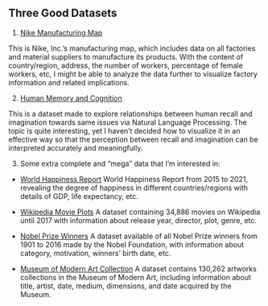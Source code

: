 ## Three Good Datasets

1. [Nike Manufacturing Map](http://manufacturingmap.nikeinc.com/#)  

This is Nike, Inc.’s manufacturing map, which includes data on all factories and material suppliers to manufacture its products. With the content of country/region, address, the number of workers, percentage of female workers, etc, I might be able to analyze the data further to visualize factory information and related implications.


2. [Human Memory and Cognition](https://www.kaggle.com/manishkc06/human-memory-and-cognition)  

This is a dataset made to explore relationships between human recall and imagination towards same issues via Natural Language Processing. The topic is quite interesting, yet I haven’t decided how to visualize it in an effective way so that the perception between recall and imagination can be interpreted accurately and meaningfully.


3. Some extra complete and “mega” data that I’m interested in:
- [World Happiness Report](https://www.kaggle.com/mathurinache/world-happiness-report-20152021?select=2021.csv) World Happiness Report from 2015 to 2021, revealing the degree of happiness in different countries/regions with details of GDP, life expectancy, etc.  

- [Wikipedia Movie Plots](https://www.kaggle.com/jrobischon/wikipedia-movie-plots) A dataset containing 34,886 movies on Wikipedia until 2017 with information about release year, director, plot, genre, etc.  

- [Nobel Prize Winners](https://www.kaggle.com/amithasanshuvo/a-visual-history-of-nobel-prize-winners-dataset/code) A dataset available of all Nobel Prize winners from 1901 to 2016 made by the Nobel Foundation, with information about category, motivation, winners’ birth date, etc.  

- [Museum of Modern Art Collection](https://www.kaggle.com/momanyc/museum-collection?select=artworks.csv) A dataset contains 130,262 artworks collections in the Museum of Modern Art, including information about title, artist, date, medium, dimensions, and date acquired by the Museum.
